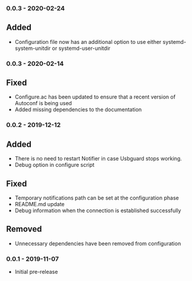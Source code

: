 ### 0.0.3 - 2020-02-24
## Added
- Configuration file now has an additional option to use either systemd-system-unitdir or systemd-user-unitdir

### 0.0.3 - 2020-02-14
## Fixed
- Configure.ac has been updated to ensure that a recent version of Autoconf is being used
- Added missing dependencies to the documentation

### 0.0.2 - 2019-12-12
## Added
- There is no need to restart Notifier in case Usbguard stops working.
- Debug option in configure script

## Fixed
- Temporary notifications path can be set at the configuration phase
- README.md update
- Debug information when the connection is established successfully

## Removed
- Unnecessary dependencies have been removed from configuration

### 0.0.1 - 2019-11-07
- Initial pre-release

